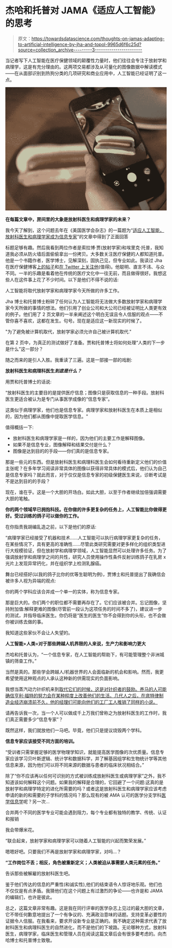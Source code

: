 # 杰哈和托普对 JAMA《适应人工智能》的思考

> 原文：<https://towardsdatascience.com/thoughts-on-jamas-adapting-to-artificial-intelligence-by-jha-and-topol-9965d6f6c25d?source=collection_archive---------3----------------------->

当记者写下人工智能在医疗保健领域的颠覆性力量时，他们往往会专注于放射学和病理学，这是有充分理由的。这两项交易都涉及从可量化的图像数据中解读模式——在从面部识别到热狗分类的几项研究和商业应用中，人工智能已经证明了这一点。

![](img/4f416ca1ac4b07015f370a15df801f3a.png)

**在每篇文章中，房间里的大象是放射科医生和病理学家的未来？**

我今天了解到，这个问题去年在《美国医学会杂志》的一篇题为“[适应人工智能，放射科医生和病理学家成为信息专家](https://jamanetwork.com/journals/jama/article-abstract/2588764)”的文章中得到了正面回答

标题足够有趣。然后我看到两位作者是索拉博·贾(放射学家)和埃里克·托普，我知道我必须从防火墙后面偷偷拿出一份拷贝。大多数关注医疗保健的人都知道托普。他是一个书籍作者，医学博士，见解深刻，固执己见，但专业如此。我读过 Jha 在医疗保健博客[上的帖子](http://thehealthcareblog.com/blog/tag/saurabh-jha/)和[在 Twitter 上关注他](https://twitter.com/roguerad?lang=en)(值得)。他聪明、直言不讳、与众不同。一半的乐趣是看着他在传统的医疗文化中一往无前，而且做得很好。我想这些人在这件事上花了不少时间。以下是他们不得不说的话:

人工智能将取代放射学家和病理学家今天所做的许多工作。

Jha 博士和托普博士粉碎了任何认为人工智能将无法做大多数放射学家和病理学家今天所做的事情的想法。他们引用了创业公司和大公司已经被证明比人类更有效的例子。他们用了 2 页文章的一半来阐述这个明白无误且令人信服的观点——不管你喜不喜欢，这都在发生。句号。现在是适应这一新现实的时候了。

"为了避免被计算机取代，放射学家必须允许自己被计算机取代."

在第 2 页中，为真正的测试做好了准备。贾和托普博士将如何处理“人类的下一步是什么”这一部分？

随之而来的是引人入胜。我重读了三遍。这是一部接一部的戏剧:

**放射科医生和病理科医生*到底是什么？***

用贾和托普博士的话说:

“放射科医生的主要目的是提供医疗信息；图像只是获取信息的一种手段。放射科医生更适合被认为是专门从事医学成像的“信息专家”。

这类似于病理学家，他们也是信息专家。病理学家和放射科医生在本质上是相似的，因为他们都从图像中提取医学信息。"

值得概括一下:

*   放射科医生和病理学家是一样的，因为他们的主要工作是解释图像。
*   如果不是信息专业，图像解释和结果交付是什么？
*   图像是达到目的的手段——你们真的是信息专家。

那是一些元的东西。但是放射科医生和病理科医生会如何看待重新定义他们的价值主张呢？在多年学习阅读非常具体的图像以获得非常具体的模式后，他们认为自己是信息专家吗？就此而言，对于仅仅是信息专家的初级保健医生来说，诊断考试是不是达到目的的手段？

现在，谁在乎。这是一个大胆的开场白。如此大胆，以至于作者继续加倍强调需要大胆的笔触。

**你的两个领域早已拥抱科技。在你做的许多更复杂的任务上，人工智能比你做得更好。受过训练的鸽子可以做你的工作。**

在你指责我胡编乱造之前，以下是他们的原话:

“病理学家已经接受了机器和技术……人工智能可以执行病理学家更复杂的任务，在某些情况下，具有更高的准确性……尽管此类研究需要对更多样化的组织类型进行大规模验证，但在放射学和病理学领域，人工智能显然可以处理许多任务。为了强调放射学和病理学之间的共性，研究人员使用操作性条件反射训练鸽子在乳房 x 光片上发现异常钙化，并在组织学上检测乳腺癌。

舞台已经搭好(以我的鸽子比你的优等生聪明为例)，贾博士和托普提出了我确信会被许多人视为异端的观点:

你的两个学科应该合并成一个单一的实体，称为信息专家。

那是巨大的。你们两个的职位都不需要再存在了。它们应该被合并。忘记图像，坚持附加值:解释更难的图像(尽管前一段认为这项任务的时间不多了)，建议进一步的测试，并指导临床医生。你仍将是“医生的医生”你不会得到你的头衔，也不会做你被训练去做的事。

我知道这些家伙不会让人失望的。

**人工智能+人类=对于那些跨越人机界限的人来说，生产力和影响力更大**

杰哈和托普认为，“一个信息专家，在人工智能的帮助下，有可能管理整个非洲城镇的筛查工作。”

当然是真的。那些学会跨越人/机器世界的人会面临新的机会和影响。然而，我更希望使用这种观点的人承认这种新的供需现实的负面影响。

我想当蒸汽动力针织机来到[取代它们的时候，这是对针织者的鼓励。养马的人可能确信亨利·福特的努力会在某种程度上改善他们的生活。几代人之后，在底特律制造业经济崩溃前不久，他的经理们可能向他们的工厂工人推销了同样的小说。](http://thehealthcareblog.com/blog/2015/11/02/the-surprising-story-of-the-original-luddite/)

请再告诉我一次，当一个人可以做成千上万我们曾称之为放射科医生的工作时，我们真正需要多少“信息专家”？

既然这样，我们就放他们一马吧。毕竟，他们只是提议烧毁两个学科。

**信息专家应该接受不同方面的培训。**

“受训者只需掌握足够的医学物理学知识，就能提高医学图像的次优质量。信息专家应该学习贝叶斯逻辑、统计学和数据科学，并了解基因组学和生物统计学等其他信息来源，因为他们可以将不同来源的数据与患者的临床状况相结合。”

除了“你不应该再以任何可识别的方式被训练成放射科医生或病理学家”之外，我不知道该如何解释这个问题。如果我的解释是合理的，它回避了一个问题:这真的是放射学和病理学特定的进化所需要的吗？或者这是放射科医生和病理学家应该考虑申请的新的和需要的子学科的情况吗？那么现有的被 AMA 认可的医学分支学科[医学信息学](https://www.amia.org/clinical-informatics-board-review-course/board-exam)呢？另一次…

合并两个不同的医学专业可能会遇到阻力，每个专业都有独特的教学、传统、认证和报销

我会带爆米花。

“联合起来，放射学家和病理学家可以随着人工智能的兴起而繁荣发展。”

嗯嗯好吧。只要我们不再是放射学家和病理学家，对吗…？

**“工作岗位不丢；相反，角色被重新定义；人类被迫从事需要人类元素的任务。”**

告诉那些被解雇的放射科医生吧。

鉴于他们传达的信息的严重性(和诚实性),他们的结束语令人惊讶地乐观。他们也不仅仅是有点矛盾。我猜他们在这个问题上有过激烈的争论——也许是和 JAMA 的编辑们，也许是彼此。

总之，这篇文章非常有趣。这是我在同行评审的医学杂志上见过的最大胆的文章，它不带任何歉意地提出了一个有争议的、充满政治意味的话题。支持变革必要性的证据令人信服。在我看来，要求开设新专业是正确的。我不确定这种需求代表了放射科医生和病理科医生的自然进化，而不是他们的下坡路。无论哪种方式，放射科医生，病理学家，临床医生和管理人员在阅读这篇文章后会有很多要考虑的。向杰哈博士和托普博士致敬。
